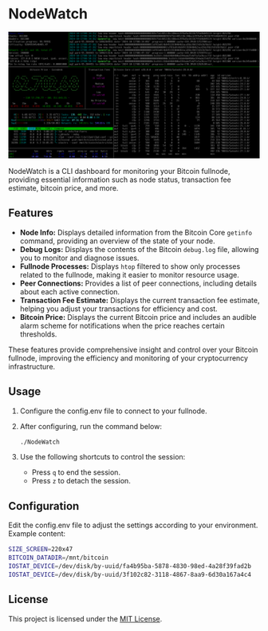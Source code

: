 # NodeWatch

![NodeWatch Screenshot](https://github.com/caesrcd/NodeWatch/blob/master/screenshot.png)

NodeWatch is a CLI dashboard for monitoring your Bitcoin fullnode, providing essential information such as node status, transaction fee estimate, bitcoin price, and more.

## Features

- **Node Info:** Displays detailed information from the Bitcoin Core `getinfo` command, providing an overview of the state of your node.
- **Debug Logs:** Displays the contents of the Bitcoin `debug.log` file, allowing you to monitor and diagnose issues.
- **Fullnode Processes:** Displays `htop` filtered to show only processes related to the fullnode, making it easier to monitor resource usage.
- **Peer Connections:** Provides a list of peer connections, including details about each active connection.
- **Transaction Fee Estimate:** Displays the current transaction fee estimate, helping you adjust your transactions for efficiency and cost.
- **Bitcoin Price:** Displays the current Bitcoin price and includes an audible alarm scheme for notifications when the price reaches certain thresholds.

These features provide comprehensive insight and control over your Bitcoin fullnode, improving the efficiency and monitoring of your cryptocurrency infrastructure.

## Usage

1. Configure the config.env file to connect to your fullnode.

2. After configuring, run the command below:

   ```bash
   ./NodeWatch
   ```

3. Use the following shortcuts to control the session:

   - Press `q` to end the session.
   - Press `z` to detach the session.

## Configuration

Edit the config.env file to adjust the settings according to your environment. Example content:

```bash
SIZE_SCREEN=220x47
BITCOIN_DATADIR=/mnt/bitcoin
IOSTAT_DEVICE=/dev/disk/by-uuid/fa4b95ba-5878-4830-98ed-4a28f39fad2b
IOSTAT_DEVICE=/dev/disk/by-uuid/3f102c82-3118-4867-8aa9-6d30a167a4c4
```

## License

This project is licensed under the [MIT License](https://opensource.org/license/MIT).

